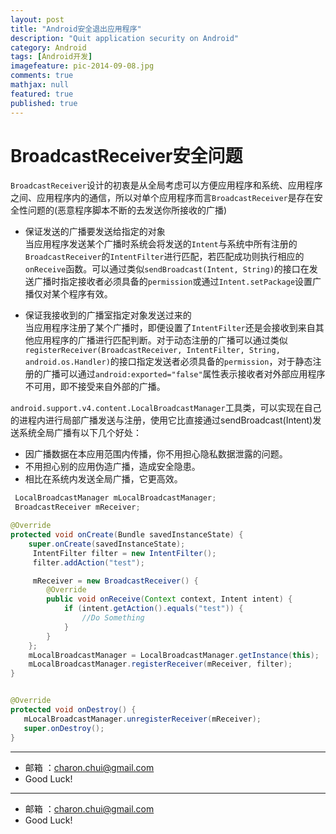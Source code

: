 ```yaml
---
layout: post
title: "Android安全退出应用程序"
description: "Quit application security on Android"
category: Android
tags: [Android开发]
imagefeature: pic-2014-09-08.jpg
comments: true
mathjax: null
featured: true
published: true
---
```



BroadcastReceiver安全问题
===

`BroadcastReceiver`设计的初衷是从全局考虑可以方便应用程序和系统、应用程序之间、应用程序内的通信，所以对单个应用程序而言`BroadcastReceiver`是存在安全性问题的(恶意程序脚本不断的去发送你所接收的广播)
- 保证发送的广播要发送给指定的对象      
    当应用程序发送某个广播时系统会将发送的`Intent`与系统中所有注册的`BroadcastReceiver`的`IntentFilter`进行匹配，若匹配成功则执行相应的`onReceive`函数。可以通过类似`sendBroadcast(Intent, String)`的接口在发送广播时指定接收者必须具备的`permission`或通过`Intent.setPackage`设置广播仅对某个程序有效。

- 保证我接收到的广播室指定对象发送过来的    
    当应用程序注册了某个广播时，即便设置了`IntentFilter`还是会接收到来自其他应用程序的广播进行匹配判断。对于动态注册的广播可以通过类似`registerReceiver(BroadcastReceiver, IntentFilter, String, android.os.Handler)`的接口指定发送者必须具备的`permission`，对于静态注册的广播可以通过`android:exported="false"`属性表示接收者对外部应用程序不可用，即不接受来自外部的广播。

`android.support.v4.content.LocalBroadcastManager`工具类，可以实现在自己的进程内进行局部广播发送与注册，使用它比直接通过sendBroadcast(Intent)发送系统全局广播有以下几个好处：
- 因广播数据在本应用范围内传播，你不用担心隐私数据泄露的问题。
- 不用担心别的应用伪造广播，造成安全隐患。
- 相比在系统内发送全局广播，它更高效。

```java
 LocalBroadcastManager mLocalBroadcastManager;  
 BroadcastReceiver mReceiver;  

@Override
protected void onCreate(Bundle savedInstanceState) {
	super.onCreate(savedInstanceState);
	 IntentFilter filter = new IntentFilter();  
	 filter.addAction("test");  

	 mReceiver = new BroadcastReceiver() {  
		@Override  
		public void onReceive(Context context, Intent intent) {  
			if (intent.getAction().equals("test")) {  
				//Do Something
			} 
		}  
	};  
	mLocalBroadcastManager = LocalBroadcastManager.getInstance(this);
	mLocalBroadcastManager.registerReceiver(mReceiver, filter);
}


@Override
protected void onDestroy() {
   mLocalBroadcastManager.unregisterReceiver(mReceiver);
   super.onDestroy();
} 
```

---

- 邮箱 ：charon.chui@gmail.com  
- Good Luck! 

---

- 邮箱 ：charon.chui@gmail.com  
- Good Luck! 
